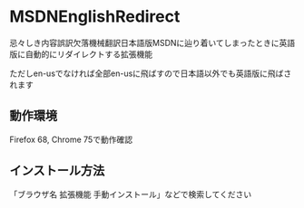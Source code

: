 # MSDNEnglishRedirect

忌々しき内容誤訳欠落機械翻訳日本語版MSDNに辿り着いてしまったときに英語版に自動的にリダイレクトする拡張機能

ただしen-usでなければ全部en-usに飛ばすので日本語以外でも英語版に飛ばされます

## 動作環境

Firefox 68, Chrome 75で動作確認

## インストール方法

「ブラウザ名 拡張機能 手動インストール」などで検索してください